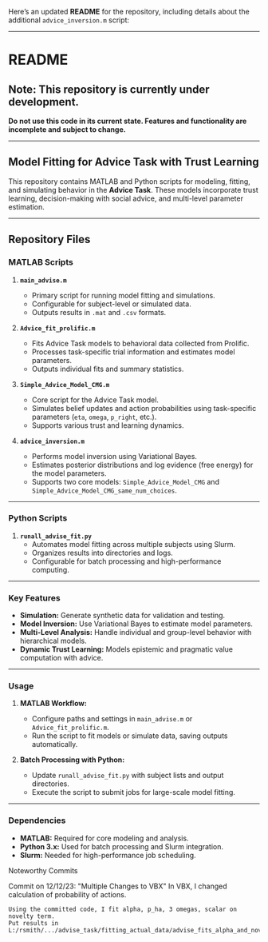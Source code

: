 Here’s an updated **README** for the repository, including details about the additional `advice_inversion.m` script:

---

# README

## **Note: This repository is currently under development.**  
**Do not use this code in its current state. Features and functionality are incomplete and subject to change.**

---

## Model Fitting for Advice Task with Trust Learning

This repository contains MATLAB and Python scripts for modeling, fitting, and simulating behavior in the **Advice Task**. These models incorporate trust learning, decision-making with social advice, and multi-level parameter estimation.

---

## Repository Files

### MATLAB Scripts

1. **`main_advise.m`**  
   - Primary script for running model fitting and simulations.  
   - Configurable for subject-level or simulated data.  
   - Outputs results in `.mat` and `.csv` formats.

2. **`Advice_fit_prolific.m`**  
   - Fits Advice Task models to behavioral data collected from Prolific.  
   - Processes task-specific trial information and estimates model parameters.  
   - Outputs individual fits and summary statistics.

3. **`Simple_Advice_Model_CMG.m`**  
   - Core script for the Advice Task model.  
   - Simulates belief updates and action probabilities using task-specific parameters (`eta`, `omega`, `p_right`, etc.).  
   - Supports various trust and learning dynamics.

4. **`advice_inversion.m`**  
   - Performs model inversion using Variational Bayes.  
   - Estimates posterior distributions and log evidence (free energy) for the model parameters.  
   - Supports two core models: `Simple_Advice_Model_CMG` and `Simple_Advice_Model_CMG_same_num_choices`.

---

### Python Scripts

1. **`runall_advise_fit.py`**  
   - Automates model fitting across multiple subjects using Slurm.  
   - Organizes results into directories and logs.  
   - Configurable for batch processing and high-performance computing.

---

### Key Features

- **Simulation:** Generate synthetic data for validation and testing.  
- **Model Inversion:** Use Variational Bayes to estimate model parameters.  
- **Multi-Level Analysis:** Handle individual and group-level behavior with hierarchical models.  
- **Dynamic Trust Learning:** Models epistemic and pragmatic value computation with advice.  

---

### Usage

1. **MATLAB Workflow:**
   - Configure paths and settings in `main_advise.m` or `Advice_fit_prolific.m`.  
   - Run the script to fit models or simulate data, saving outputs automatically.

2. **Batch Processing with Python:**
   - Update `runall_advise_fit.py` with subject lists and output directories.  
   - Execute the script to submit jobs for large-scale model fitting.

---

### Dependencies

- **MATLAB:** Required for core modeling and analysis.  
- **Python 3.x:** Used for batch processing and Slurm integration.  
- **Slurm:** Needed for high-performance job scheduling.


Noteworthy Commits 

Commit on 12/12/23: "Multiple Changes to VBX"
    In VBX, I changed calculation of probability of actions. 

    Using the committed code, I fit alpha, p_ha, 3 omegas, scalar on novelty term.
    Put results in L:/rsmith/.../advise_task/fitting_actual_data/advise_fits_alpha_and_novelty_scalar
